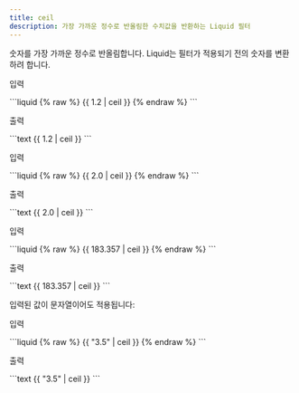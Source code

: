 ```yaml
---
title: ceil
description: 가장 가까운 정수로 반올림한 수치값을 반환하는 Liquid 필터
---
```


숫자를 가장 가까운 정수로 반올림합니다. Liquid는 필터가 적용되기 전의 숫자를 변환하려 합니다.

<p class="code-label">입력</p>
```liquid
{% raw %}
{{ 1.2 | ceil }}
{% endraw %}
```

<p class="code-label">출력</p>
```text
{{ 1.2 | ceil }}
```

<p class="code-label">입력</p>
```liquid
{% raw %}
{{ 2.0 | ceil }}
{% endraw %}
```

<p class="code-label">출력</p>
```text
{{ 2.0 | ceil }}
```

<p class="code-label">입력</p>
```liquid
{% raw %}
{{ 183.357 | ceil }}
{% endraw %}
```

<p class="code-label">출력</p>
```text
{{ 183.357 | ceil }}
```

입력된 값이 문자열이어도 적용됩니다:

<p class="code-label">입력</p>
```liquid
{% raw %}
{{ "3.5" | ceil }}
{% endraw %}
```

<p class="code-label">출력</p>
```text
{{ "3.5" | ceil }}
```
